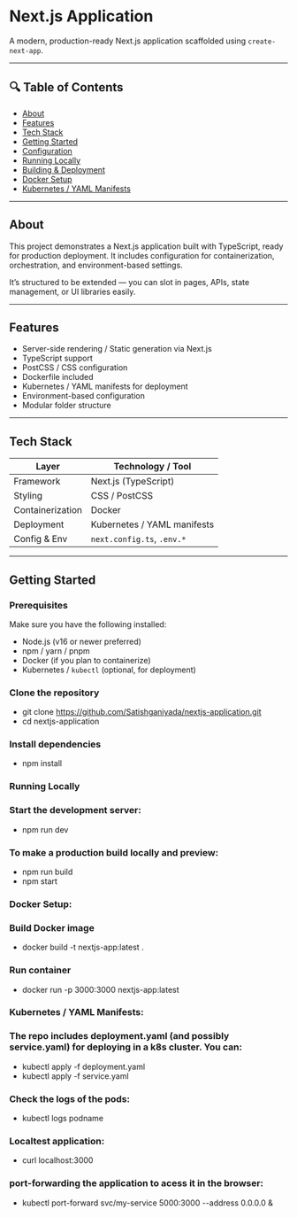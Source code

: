 # Next.js Application

A modern, production-ready Next.js application scaffolded using `create-next-app`.  

---

## 🔍 Table of Contents

- [About](#about)  
- [Features](#features)  
- [Tech Stack](#tech-stack)  
- [Getting Started](#getting-started)  
- [Configuration](#configuration)  
- [Running Locally](#running-locally)  
- [Building & Deployment](#building--deployment)  
- [Docker Setup](#docker-setup)  
- [Kubernetes / YAML Manifests](#kubernetes--yaml-manifests)  
 

---

## About

This project demonstrates a Next.js application built with TypeScript, ready for production deployment. It includes configuration for containerization, orchestration, and environment-based settings.  

It’s structured to be extended — you can slot in pages, APIs, state management, or UI libraries easily.

---

## Features

- Server-side rendering / Static generation via Next.js  
- TypeScript support  
- PostCSS / CSS configuration  
- Dockerfile included  
- Kubernetes / YAML manifests for deployment  
- Environment-based configuration  
- Modular folder structure  

---

## Tech Stack

| Layer           | Technology / Tool           |
|----------------|------------------------------|
| Framework       | Next.js (TypeScript)         |
| Styling         | CSS / PostCSS                |
| Containerization| Docker                       |
| Deployment       | Kubernetes / YAML manifests |
| Config & Env     | `next.config.ts`, `.env.*` |

---

## Getting Started

### Prerequisites

Make sure you have the following installed:

- Node.js (v16 or newer preferred)  
- npm / yarn / pnpm  
- Docker (if you plan to containerize)  
- Kubernetes / `kubectl` (optional, for deployment)  

### Clone the repository

- git clone https://github.com/Satishganiyada/nextjs-application.git
- cd nextjs-application

###  Install dependencies
- npm install

### Running Locally
### Start the development server:
- npm run dev
### To make a production build locally and preview:
- npm run build
- npm start

### Docker Setup:
### Build Docker image
- docker build -t nextjs-app:latest .

### Run container
- docker run -p 3000:3000 nextjs-app:latest

### Kubernetes / YAML Manifests:
### The repo includes deployment.yaml (and possibly service.yaml) for deploying in a k8s cluster. You can:

- kubectl apply -f deployment.yaml
- kubectl apply -f service.yaml

### Check the logs of the pods:
- kubectl logs podname

### Localtest application:
- curl localhost:3000

### port-forwarding the application to acess  it in the browser:
- kubectl port-forward svc/my-service 5000:3000 --address 0.0.0.0 &
